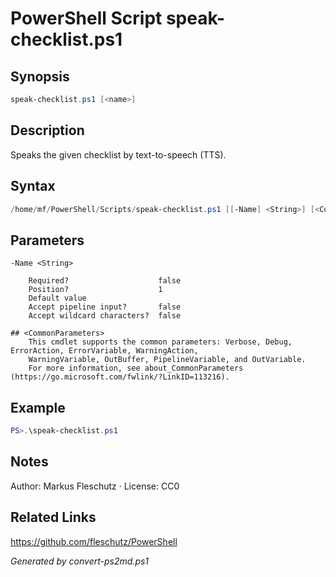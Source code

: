 # PowerShell Script speak-checklist.ps1

## Synopsis
```powershell
speak-checklist.ps1 [<name>]
```

## Description
Speaks the given checklist by text-to-speech (TTS).

## Syntax
```powershell
/home/mf/PowerShell/Scripts/speak-checklist.ps1 [[-Name] <String>] [<CommonParameters>]
```

## Parameters

```
-Name <String>
    
    Required?                    false
    Position?                    1
    Default value                
    Accept pipeline input?       false
    Accept wildcard characters?  false
```

```
## <CommonParameters>
    This cmdlet supports the common parameters: Verbose, Debug, ErrorAction, ErrorVariable, WarningAction, 
    WarningVariable, OutBuffer, PipelineVariable, and OutVariable.
    For more information, see about_CommonParameters (https://go.microsoft.com/fwlink/?LinkID=113216).
```

## Example
```powershell
PS>.\speak-checklist.ps1
```


## Notes
Author: Markus Fleschutz · License: CC0

## Related Links
https://github.com/fleschutz/PowerShell

*Generated by convert-ps2md.ps1*
